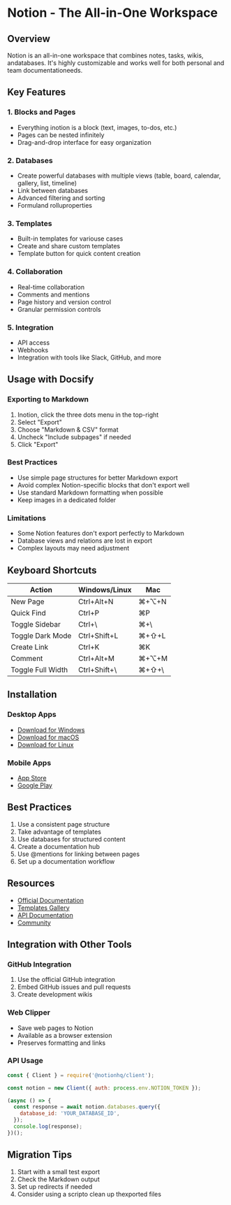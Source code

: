 # Notion - The All-in-One Workspace

## Overview
Notion is an all-in-one workspace that combines notes, tasks, wikis, andatabases. It's highly customizable and works well for both personal and team documentationeeds.

## Key Features

### 1. Blocks and Pages
- Everything inotion is a block (text, images, to-dos, etc.)
- Pages can be nested infinitely
- Drag-and-drop interface for easy organization

### 2. Databases
- Create powerful databases with multiple views (table, board, calendar, gallery, list, timeline)
- Link between databases
- Advanced filtering and sorting
- Formuland rolluproperties

### 3. Templates
- Built-in templates for variouse cases
- Create and share custom templates
- Template button for quick content creation

### 4. Collaboration
- Real-time collaboration
- Comments and mentions
- Page history and version control
- Granular permission controls

### 5. Integration
- API access
- Webhooks
- Integration with tools like Slack, GitHub, and more

## Usage with Docsify

### Exporting to Markdown
1. Inotion, click the three dots menu in the top-right
2. Select "Export"
3. Choose "Markdown & CSV" format
4. Uncheck "Include subpages" if needed
5. Click "Export"

### Best Practices
- Use simple page structures for better Markdown export
- Avoid complex Notion-specific blocks that don't export well
- Use standard Markdown formatting when possible
- Keep images in a dedicated folder

### Limitations
- Some Notion features don't export perfectly to Markdown
- Database views and relations are lost in export
- Complex layouts may need adjustment

## Keyboard Shortcuts

| Action | Windows/Linux | Mac |
|--------|--------------|-----|
| New Page | Ctrl+Alt+N | ⌘+⌥+N |
| Quick Find | Ctrl+P | ⌘P |
| Toggle Sidebar | Ctrl+\ | ⌘+\ |
| Toggle Dark Mode | Ctrl+Shift+L | ⌘+⇧+L |
| Create Link | Ctrl+K | ⌘K |
| Comment | Ctrl+Alt+M | ⌘+⌥+M |
| Toggle Full Width | Ctrl+Shift+\ | ⌘+⇧+\ |

## Installation

### Desktop Apps
- [Download for Windows](https://www.notion.so/desktop)
- [Download for macOS](https://www.notion.so/desktop)
- [Download for Linux](https://www.notion.so/desktop/linux)

### Mobile Apps
- [App Store](https://apps.apple.com/app/notion/id1232780281)
- [Google Play](https://play.google.com/store/apps/details?id=notion.id)

## Best Practices
1. Use a consistent page structure
2. Take advantage of templates
3. Use databases for structured content
4. Create a documentation hub
5. Use @mentions for linking between pages
6. Set up a documentation workflow

## Resources
- [Official Documentation](https://www.notion.so/help)
- [Templates Gallery](https://www.notion.so/Notion-Template-Gallery-181e961aeb5c4ee6915307c0dfd5156d)
- [API Documentation](https://developers.notion.com/)
- [Community](https://www.reddit.com/r/Notion/)

## Integration with Other Tools

### GitHub Integration
1. Use the official GitHub integration
2. Embed GitHub issues and pull requests
3. Create development wikis

### Web Clipper
- Save web pages to Notion
- Available as a browser extension
- Preserves formatting and links

### API Usage
```javascript
const { Client } = require('@notionhq/client');

const notion = new Client({ auth: process.env.NOTION_TOKEN });

(async () => {
  const response = await notion.databases.query({
    database_id: 'YOUR_DATABASE_ID',
  });
  console.log(response);
})();
```

## Migration Tips
1. Start with a small test export
2. Check the Markdown output
3. Set up redirects if needed
4. Consider using a scripto clean up thexported files
